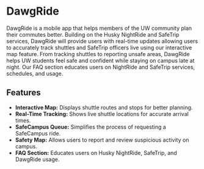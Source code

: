 # DawgRide
DawgRide is a mobile app that helps members of the UW community plan their commutes better. Building on the Husky NightRide and SafeTrip services, DawgRide will provide users with real-time updates allowing users to accurately track shuttles and SafeTrip officers live using our interactive map feature. From tracking shuttles to reporting unsafe areas, DawgRide helps UW students feel safe and confident while staying on campus late at night. Our FAQ section educates users on NightRide and SafeTrip services, schedules, and usage. 

## Features

- **Interactive Map:** Displays shuttle routes and stops for better planning.
- **Real-Time Tracking:** Shows live shuttle locations for accurate arrival times.
- **SafeCampus Queue:** Simplifies the process of requesting a SafeCampus ride.
- **Safety Map:** Allows users to report and review suspicious activity on campus.
- **FAQ Section:** Educates users on Husky NightRide, SafeTrip, and DawgRide usage.